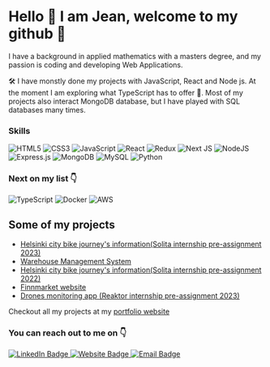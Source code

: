 # Hello :wave: I am Jean,  welcome to my github :hugs:

I have a background in applied mathematics with a masters degree, and my passion is coding and developing Web Applications.

:hammer_and_wrench: I have monstly done my projects with JavaScript, React and Node js. At the moment I am exploring what TypeScript has to offer :slightly_smiling_face:. Most of my projects also interact MongoDB database, but I have played with SQL databases many times.
### Skills

![HTML5](https://img.shields.io/badge/html5-%23E34F26.svg?style=for-the-badge&logo=html5&logoColor=white)
![CSS3](https://img.shields.io/badge/css3-%231572B6.svg?style=for-the-badge&logo=css3&logoColor=white)
![JavaScript](https://img.shields.io/badge/javascript-%23323330.svg?style=for-the-badge&logo=javascript&logoColor=%23F7DF1E)
![React](https://img.shields.io/badge/react-%2320232a.svg?style=for-the-badge&logo=react&logoColor=%2361DAFB)
![Redux](https://img.shields.io/badge/redux-%23593d88.svg?style=for-the-badge&logo=redux&logoColor=white)
![Next JS](https://img.shields.io/badge/Next-black?style=for-the-badge&logo=next.js&logoColor=white)
	![NodeJS](https://img.shields.io/badge/node.js-6DA55F?style=for-the-badge&logo=node.js&logoColor=white)
 ![Express.js](https://img.shields.io/badge/express.js-%23404d59.svg?style=for-the-badge&logo=express&logoColor=%2361DAFB)
 ![MongoDB](https://img.shields.io/badge/MongoDB-%234ea94b.svg?style=for-the-badge&logo=mongodb&logoColor=white)
 ![MySQL](https://img.shields.io/badge/mysql-%2300f.svg?style=for-the-badge&logo=mysql&logoColor=white)
 ![Python](https://img.shields.io/badge/python-3670A0?style=for-the-badge&logo=python&logoColor=ffdd54)

### Next on my list :point_down:

![TypeScript](https://img.shields.io/badge/typescript-%23007ACC.svg?style=for-the-badge&logo=typescript&logoColor=white)
![Docker](https://img.shields.io/badge/docker-%230db7ed.svg?style=for-the-badge&logo=docker&logoColor=white)
![AWS](https://img.shields.io/badge/AWS-%23FF9900.svg?style=for-the-badge&logo=amazon-aws&logoColor=white)




## Some of my projects
- [Helsinki city bike journey's information(Solita internship pre-assignment 2023) ](https://helsinki-city-bikes-2023.netlify.app/)
- [Warehouse Management System ](https://wms-app-coral.vercel.app/)
- [Helsinki city bike journey's information(Solita internship pre-assignment 2022) ](https://helsinki-city-bikes.netlify.app/)
- [Finnmarket website](https://finnmarket.fi)
- [Drones monitoring app (Reaktor internship pre-assignment 2023)](https://reaktor-birdnest-frontend.onrender.com/)

Checkout all my projects at my [portfolio website](https://quiet-mochi-1a6334.netlify.app/)

### You can reach out to me on :point_down:

 <a href="https://www.linkedin.com/in/jean-de-dieu-niyigaba-235587168/">
    <img src="https://img.shields.io/badge/LinkedIn-0A66C2?style=for-the-badge&logo=linkedin&logoColor=white" alt="LinkedIn Badge"/>
 </a>

 <a href="https://quiet-mochi-1a6334.netlify.app/">
    <img src="https://img.shields.io/badge/Website-03F4A9?style=for-the-badge&logo=react&logoColor=white" alt="Website Badge"/>
 </a>
 
  </a>
    <a href="mailto: jeandedieu.niyigaba@gmail.com">
    <img src="https://img.shields.io/badge/Email-0DABFC?style=for-the-badge&logo=mail.ru&logoColor=white" alt="Email Badge"/>
  </a>


